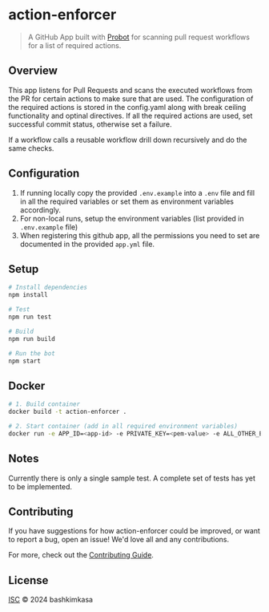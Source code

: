 # action-enforcer

> A GitHub App built with [Probot](https://github.com/probot/probot) for scanning pull request workflows for a list of required actions.

## Overview
This app listens for Pull Requests and scans the executed workflows from the PR for certain actions to make sure that are used. The configuration of the required actions is stored in the config.yaml along with break ceiling functionality and optinal directives. If all the required actions are used, set successful commit status, otherwise set a failure.

If a workflow calls a reusable workflow drill down recursively and do the same checks.


## Configuration
1. If running locally copy the provided `.env.example` into a `.env` file and fill in all the required variables or set them as environment variables accordingly.
2. For non-local runs, setup the environment variables (list provided in `.env.example` file)
3. When registering this github app, all the permissions you need to set are documented in the provided `app.yml` file.


## Setup

```sh
# Install dependencies
npm install

# Test
npm run test

# Build
npm run build

# Run the bot
npm start
```

## Docker

```sh
# 1. Build container
docker build -t action-enforcer .

# 2. Start container (add in all required environment variables)
docker run -e APP_ID=<app-id> -e PRIVATE_KEY=<pem-value> -e ALL_OTHER_ENV=<value> action-enforcer
```

## Notes
Currently there is only a single sample test. A complete set of tests has yet to be implemented.


## Contributing

If you have suggestions for how action-enforcer could be improved, or want to report a bug, open an issue! We'd love all and any contributions.

For more, check out the [Contributing Guide](CONTRIBUTING.md).

## License

[ISC](LICENSE) © 2024 bashkimkasa
